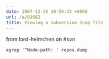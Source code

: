 ```yaml
---
date: 2007-12-26 20:59:43 +0000
url: /e/01082
title: Viewing a subversion dump file
---
```


from lord-helmchen on #svn

	egrep '^Node-path: ' repos.dump
